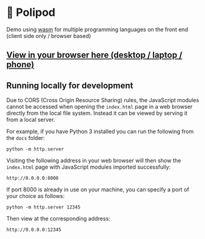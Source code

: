 # :octopus: Polipod

Demo using [wasm](https://webassembly.org/) for multiple programming languages on the front end (client side only / browser based)

## [View in your browser here (desktop / laptop / phone)](https://trichoplax.github.io/polipod)

## Running locally for development

Due to CORS (Cross Origin Resource Sharing) rules, the JavaScript modules cannot be accessed when opening the `index.html` page in a web browser directly from the local file system. Instead it can be viewed by serving it from a local server.

For example, if you have Python 3 installed you can run the following from the `docs` folder:

```
python -m http.server
```

Visiting the following address in your web browser will then show the `index.html` page with JavaScript modules imported successfully:

```
http://0.0.0.0:8000
```

If port 8000 is already in use on your machine, you can specify a port of your choice as follows:


```
python -m http.server 12345
```

Then view at the corresponding address:


```
http://0.0.0.0:12345
```
